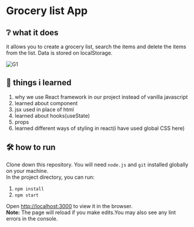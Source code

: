 # Grocery list App
## :grey_question: what it does
it allows you to create a grocery list, search the items and delete the items from the list. 
Data is stored on localStorage.

![G1](https://user-images.githubusercontent.com/13450751/209469436-90eb7211-b9bd-4bc9-a6f6-94c73718d583.jpg)
## :open_book: things i learned
1. why we use React framework in our project instead of vanilla javascript
1. learned about component
1. jsx used in place of html
1. learned about hooks(useState)
1. props
1. learned different ways of styling in react(i have used global CSS here)

## :hammer_and_wrench: how to run
Clone down this repository. You will need ```node.js``` and ```git``` installed globally on your machine.  
In the project directory, you can run: <br>
1. ```npm install```
2. ```npm start```  

Open [http://localhost:3000](http://localhost:3000) to view it in the browser.  
**Note:** The page will reload if you make edits.You may also see any lint errors in the console.


